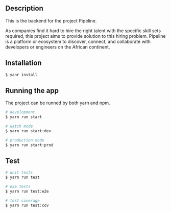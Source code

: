 ## Description

This is the backend for the project Pipeline.

As companies find it hard to hire the right talent with the specific skill sets required, this project aims to provide solution to this hiring problem.
Pipeline is a platform or ecosystem to discover, connect, and collaborate with developers or engineers on the African continent.


## Installation

```bash
$ yanr install
```

## Running the app

The project can be runned by both yarn and npm.

```bash
# development
$ yarn run start

# watch mode
$ yarn run start:dev

# production mode
$ yarn run start:prod
```

## Test

```bash
# unit tests
$ yarn run test

# e2e tests
$ yarn run test:e2e

# test coverage
$ yarn run test:cov
```
